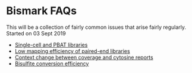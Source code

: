 # Bismark FAQs

This will be a collection of fairly common issues that arise fairly regularly. Started on 03 Sept 2019

- [Single-cell and PBAT libraries](single_cell_pbat.md)
- [Low mapping efficiency of paired-end libraries](low_mapping.md)
- [Context change between coverage and cytosine reports](context_change.md)
- [Bisulfite conversion efficiency](conversion_efficiency.md)
